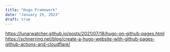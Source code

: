 ```yaml
---
title: "Hugo Framework"
date: "January 19, 2023"
draft: true
---
```


https://lunarwatcher.github.io/posts/2021/07/18/hugo-on-github-pages.html
https://schnerring.net/blog/create-a-hugo-website-with-github-pages-github-actions-and-cloudflare/